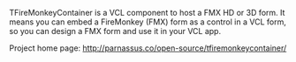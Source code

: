 TFireMonkeyContainer is a VCL component to host a FMX HD or 3D form. It means you can embed a FireMonkey (FMX) form as a control in a VCL form, so you can design a FMX form and use it in your VCL app.

Project home page: http://parnassus.co/open-source/tfiremonkeycontainer/
